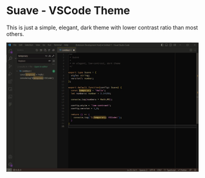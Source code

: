 # Suave - VSCode Theme

This is just a simple, elegant, dark theme with lower contrast ratio than most others.

![Preview](./misc/preview1.jpg)
